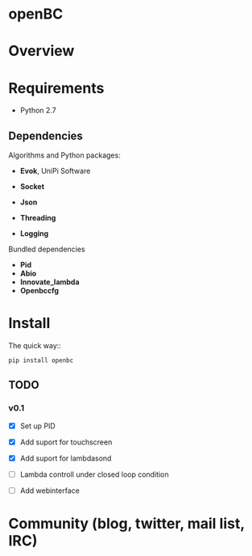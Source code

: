 # openBC




Overview
========


Requirements
============

* Python 2.7

Dependencies
--------------------

Algorithms and Python packages:

- **Evok**, UniPi Software

- **Socket**
- **Json**
- **Threading**
- **Logging**

Bundled dependencies

- **Pid**
- **Abio**
- **Innovate_lambda**
- **Openbccfg**


Install
=======

The quick way::

    pip install openbc



TODO
----

### v0.1

- [x] Set up PID
- [x] Add suport for touchscreen
- [x] Add suport for lambdasond
- [ ] Lambda controll under closed loop condition
- [ ] Add webinterface


Community (blog, twitter, mail list, IRC)
=========================================